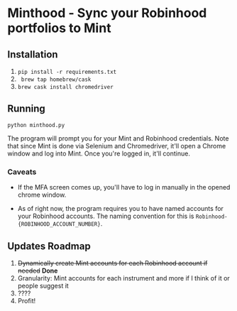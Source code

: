 # Minthood - Sync your Robinhood portfolios to Mint

## Installation

1. `pip install -r requirements.txt`
2. ` brew tap homebrew/cask`
3. `brew cask install chromedriver`

## Running

`python minthood.py`

The program will prompt you for your Mint and Robinhood credentials.
Note that since Mint is done via Selenium and Chromedriver, it'll open a Chrome window and log into Mint.
Once you're logged in, it'll continue.

### Caveats

- If the MFA screen comes up, you'll have to log in manually in the opened chrome window.

- As of right now, the program requires you to have named accounts for your Robinhood accounts.
The naming convention for this is `Robinhood-{ROBINHOOD_ACCOUNT_NUMBER}`.

## Updates Roadmap
1. ~~Dynamically create Mint accounts for each Robinhood account if needed~~ **Done**
2. Granularity: Mint accounts for each instrument and more if I think of it or people suggest it
3. ????
4. Profit!

